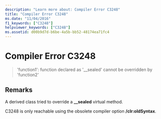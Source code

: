 ```yaml
---
description: "Learn more about: Compiler Error C3248"
title: "Compiler Error C3248"
ms.date: "11/04/2016"
f1_keywords: ["C3248"]
helpviewer_keywords: ["C3248"]
ms.assetid: d00b9d7d-b6be-4a5b-bb52-48174ea71fc4
---
```

# Compiler Error C3248

> 'function1': function declared as '__sealed' cannot be overridden by 'function2'

## Remarks

A derived class tried to override a **__sealed** virtual method.

C3248 is only reachable using the obsolete compiler option **/clr:oldSyntax**.
